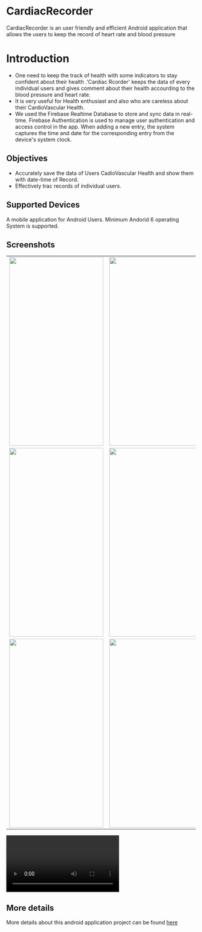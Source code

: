 # CardiacRecorder

CardiacRecorder is an user friendly and efficient Android application that allows the users to keep the record of heart rate and blood pressure 

# Introduction

- One need to keep the track of health with some indicators to stay confident about their health .'Cardiac Rcorder' keeps the data of every individual users and gives comment about their health accourding to the blood pressure and heart rate.
- It is very useful for Health enthusiast and also who are careless about their CardioVascular Health.
- We used the Firebase Realtime Database to store and sync data in real-time. Firebase Authentication is used to manage user authentication and access control in the app. When adding a new entry, the system captures the time and date for the corresponding entry from the device's system clock.

## Objectives
- Accurately save the data of Users CadioVascular Health and show them with date-time of Record.
- Effectively trac records of individual users.
## Supported Devices
A mobile application for Android Users. Minimum Andorid 6 operating System is supported.
## Screenshots

<table>
  <tr> 
    <td><img src = "https://github.com/Jobair2020/imageResourse/blob/main/1.jpg" height = "500px" width="250px"/></td>
    <td><img src = "https://github.com/Jobair2020/imageResourse/blob/main/2.jpg" height = "500px" width="250px"/></td>
    <td><img src = "https://github.com/Jobair2020/imageResourse/blob/main/3.jpg" height = "500px" width="250px"/></td>
  </tr>
  <tr> 
    <td><img src = "https://github.com/Jobair2020/imageResourse/blob/main/4.jpg" height = "500px" width="250px"/></td>
    <td><img src = "https://github.com/Jobair2020/imageResourse/blob/main/5.jpg" height = "500px" width="250px"/></td>
    <td><img src = "https://github.com/Jobair2020/imageResourse/blob/main/6.png" height = "500px" width="250px"/></td>
  </tr>
  <tr> 
    <td><img src = "" height = "500px" width="250px"/></td>
    <td><img src = "" height = "500px" width="250px"/></td>
    <td><img src = "" height = "500px" width="250px"/></td>
  </tr>

</table>

![video6138575054255950671_AdobeExpress](https://github.com/Jobair2020/imageResourse/blob/main/overview.mp4)

## More details

More details about this android application project can be found <a href="">here</a>
